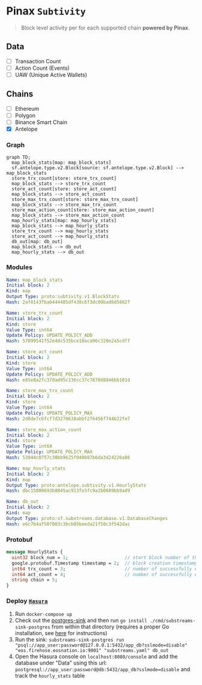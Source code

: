 # Pinax `Subtivity`

> Block level activity per for each supported chain **powered by Pinax**.

## Data

- [ ] Transaction Count
- [ ] Action Count (Events)
- [ ] UAW (Unique Active Wallets)

## Chains

- [ ] Ethereum
- [ ] Polygon
- [ ] Binance Smart Chain
- [x] Antelope

### Graph

```mermaid
graph TD;
  map_block_stats[map: map_block_stats]
  sf.antelope.type.v2.Block[source: sf.antelope.type.v2.Block] --> map_block_stats
  store_trx_count[store: store_trx_count]
  map_block_stats --> store_trx_count
  store_act_count[store: store_act_count]
  map_block_stats --> store_act_count
  store_max_trx_count[store: store_max_trx_count]
  map_block_stats --> store_max_trx_count
  store_max_action_count[store: store_max_action_count]
  map_block_stats --> store_max_action_count
  map_hourly_stats[map: map_hourly_stats]
  map_block_stats --> map_hourly_stats
  store_trx_count --> map_hourly_stats
  store_act_count --> map_hourly_stats
  db_out[map: db_out]
  map_block_stats --> db_out
  map_hourly_stats --> db_out
```

### Modules

```yaml
Name: map_block_stats
Initial block: 2
Kind: map
Output Type: proto:subtivity.v1.BlockStats
Hash: 2af0143fba6444485df438c6f3dc09bad6d5882f

Name: store_trx_count
Initial block: 2
Kind: store
Value Type: int64
Update Policy: UPDATE_POLICY_ADD
Hash: 57099541f52e4dc535bce18aca96c320e2a5cdff

Name: store_act_count
Initial block: 2
Kind: store
Value Type: int64
Update Policy: UPDATE_POLICY_ADD
Hash: e85e8a2fc370ad95c136cc37c7878d8846bb101d

Name: store_max_trx_count
Initial block: 2
Kind: store
Value Type: int64
Update Policy: UPDATE_POLICY_MAX
Hash: 2d8de7c6fcf7d3270638abbf2f6456f744b22fe7

Name: store_max_action_count
Initial block: 2
Kind: store
Value Type: int64
Update Policy: UPDATE_POLICY_MAX
Hash: 53944c0757c30bb9625f040087b6da3d24226a86

Name: map_hourly_stats
Initial block: 2
Kind: map
Output Type: proto:antelope.subtivity.v1.HourlyStats
Hash: dbc15000693b8845ac913fe3fc9a2b0689bb9ad9

Name: db_out
Initial block: 2
Kind: map
Output Type: proto:sf.substreams.database.v1.DatabaseChanges
Hash: e6c7b4af507003c3bcb05beeda21f50c3f542dac
```

### Protobuf

```protobuf
message HourlyStats {
  uint32 block_num = 1;                     // start block number of the accumulated interval
  google.protobuf.Timestamp timestamp = 2;  // block creation timestamp (UTC) of the start block
  int64 trx_count = 3;                      // number of successfully executed transactions in the interval
  int64 act_count = 4;                      // number of successfully executed actions in the interval
  string chain = 5;
}
```

### Deploy [`Hasura`](https://hasura.io)

1. Run `docker-compose up`
2. Check out the [postgres-sink](https://github.com/streamingfast/substreams-sink-postgres#setup) and then run 
`go install ./cmd/substreams-sink-postgres` from within that directory (requires a proper Go installation, see 
[here](https://github.com/EOS-Nation/substreams-antelope-core#go) for instructions)
3. Run the sink: `substreams-sink-postgres run "psql://app_user:password@127.0.0.1:5432/app_db?sslmode=disable" "eos.firehose.eosnation.io:9001" "substreams.yaml" db_out`
4. Open the Hasura console on `localhost:8080/console` and add the database under "Data" using this url: `postgresql://app_user:password@db:5432/app_db?sslmode=disable` and track the `hourly_stats` table